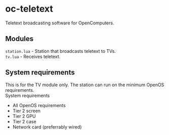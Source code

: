 # oc-teletext
Teletext broadcasting software for OpenComputers.

## Modules
`station.lua` - Station that broadcasts teletext to TVs.<br>
`tv.lua` - Receives teletext.

## System requirements
This is for the TV module only. The station can run on the minimum OpenOS requirements.
<br>
System requirements
* All OpenOS requirements
* Tier 2 screen
* Tier 2 GPU
* Tier 2 case
* Network card (preferrably wired)
